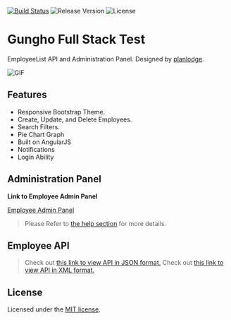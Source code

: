 [![Build Status](https://travis-ci.org/stevenbenner/jquery-powertip.svg?branch=master)](https://travis-ci.org/stevenbenner/jquery-powertip)
![Release Version](http://img.shields.io/github/release/stevenbenner/jquery-powertip.svg)
![License](https://img.shields.io/packagist/l/doctrine/orm.svg)

# Gungho Full Stack Test
EmployeeList API and Administration Panel. Designed by [planlodge](https://github.com/planlodge).

![GIF](http://planlodge.com/github/record.gif)

## Features

 - Responsive Bootstrap Theme.
 - Create, Update, and Delete Employees.
 - Search Filters.
 - Pie Chart Graph
 - Built on AngularJS
 - Notifications
 - Login Ability

## Administration Panel

**Link to Employee Admin Panel**

[Employee Admin Panel](http://planlodge.com/gungho-portal/)

> Please Refer to [the help section](http://planlodge.com/gungho-portal/#/help/) for more details.

## Employee API

> Check out [this link to view API in JSON format.](http://www.planlodge.com/gungho-portal/xxzy/json/v1/)
> Check out [this link to view API in XML format.](http://www.planlodge.com/gungho-portal/xxzy/xml/v1/)

## License

Licensed under the [MIT license](http://opensource.org/licenses/MIT).
